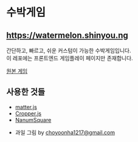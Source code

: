 # 수박게임

## https://watermelon.shinyou.ng

간단하고, 빠르고, 쉬운 커스텀이 가능한 수박게임입니다.   
이 레포에는 프론트엔드 게임플레이 페이지만 존재합니다.

[원본 게임](https://github.com/liyupi/daxigua)


## 사용한 것들
- [matter.js](https://github.com/liabru/matter-js/)
- [Cropper.js](https://github.com/fengyuanchen/cropperjs)
- [NanumSquare](https://github.com/moonspam/NanumSquare)

* 과일 그림 by choyoonha1217@gmail.com
